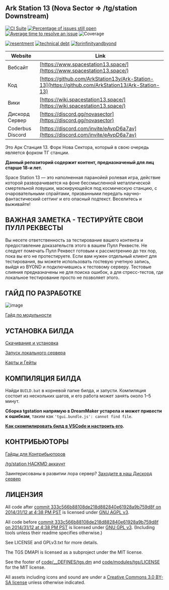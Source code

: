 ## Ark Station 13 (Nova Sector => /tg/station Downstream)

[![CI Suite](https://github.com/ArkStation13/Ark-Station-13/workflows/CI%20Suite/badge.svg)](https://github.com/ArkStation13/Ark-Station-13/actions?query=workflow%3A%22CI+Suite%22)
[![Percentage of issues still open](https://isitmaintained.com/badge/open/ArkStation13/Ark-Station-13.svg)](https://isitmaintained.com/project/ArkStation13/Ark-Station-13 "Percentage of issues still open")
[![Average time to resolve an issue](https://isitmaintained.com/badge/resolution/ArkStation13/Ark-Station-13.svg)](https://isitmaintained.com/project/ArkStation13/Ark-Station-13 "Average time to resolve an issue")
![Coverage](https://img.shields.io/codecov/c/github/ArkStation13y/Ark-Station-13)

[![resentment](.github/images/badges/built-with-resentment.svg)](.github/images/comics/131-bug-free.png) [![technical debt](.github/images/badges/contains-technical-debt.svg)](.github/images/comics/106-tech-debt-modified.png) [![forinfinityandbyond](.github/images/badges/made-in-byond.gif)](https://www.reddit.com/r/SS13/comments/5oplxp/what_is_the_main_problem_with_byond_as_an_engine/dclbu1a)

| Website                   | Link                                           |
|---------------------------|------------------------------------------------|
| Вебсайт                   | [https://www.spacestation13.space/](https://www.spacestation13.space/)      							   |
| Код	                      | [https://github.com/ArkStation13y/Ark-Station-13](https://github.com/ArkStation13/Ark-Station-13) 		   |
| Вики                      | [https://wiki.spacestation13.space/](https://wiki.spacestation13.space/)  									 |
| Дискорд Сервер			      | [https://discord.gg/novasector](https://discord.gg/novasector)															 |
| Coderbus Discord          | [https://discord.com/invite/eAvpD6a7av](https://discord.com/invite/eAvpD6a7av)               |


Это Арк Станция 13. Форк Нова Сектора, который в свою очередь является форком ТГ станции.

**Данный репозиторий содержит контент, предназначеный для лиц старше 18-и лет.**

Space Station 13 — это наполненная паранойей ролевая игра, действие которой разворачивается на фоне бессмысленной металлической смертельной ловушки, маскирующейся под космическую станцию, с очаровательными спрайтами, призванными передать научно-фантастический сеттинг и его опасный подтекст. Веселитесь и выживайте!

## ВАЖНАЯ ЗАМЕТКА - ТЕСТИРУЙТЕ СВОИ ПУЛЛ РЕКВЕСТЫ

Вы несете ответственность за тестирование вашего контента и предоставление доказательств этого в вашем Пулл Реквесте. Не следует помечать Пулл Реквест готовым к рассмотрению до тех пор, пока вы его не протестируете. Если вам нужен отдельный клиент для тестирования, вы можете использовать гостевую учетную запись, выйдя из BYOND и подключившись к тестовому серверу. Тестовые слияния предназначены не для поиска ошибок, а для стресс-тестов, где локальное тестирование просто не позволяет этого.

## ГАЙД ПО РАЗРАБОТКЕ
![image](https://i.imgur.com/aJnE4WT.png)

[Гайд по модульности](./modular_nova/readme.md)

## УСТАНОВКА БИЛДА
[Скачивание и установка](.github/guides/DOWNLOADING.md)

[Запуск локального сервера](.github/guides/RUNNING_A_SERVER.md)

[Карты и Гейты](.github/guides/MAPS_AND_AWAY_MISSIONS.md)

## КОМПИЛЯЦИЯ БИЛДА

Найди `BUILD.bat` в корневой папке билда, и запусти. Компиляция состоит из нескольких шагов, и его работа может занять около 1–5 минут.

**Сборка tgstation напрямую в DreamMaker устарела и может привести к ошибкам**, таким как `'tgui.bundle.js': cannot find file`.

**[Как скомпилировать билд в VSCode и настроить его](tools/build/README.md).**

## КОНТРИБЬЮТОРЫ
[Гайды для Контрибьюторов](.github/CONTRIBUTING.md)

[/tg/station HACKMD аккаунт](https://hackmd.io/@tgstation)

Заинтерисованы в развитии лора сервер? [Заходите в наш Дискорд сервер](https://discord.com/invite/eAvpD6a7av)

## ЛИЦЕНЗИЯ

All code after [commit 333c566b88108de218d882840e61928a9b759d8f on 2014/31/12 at 4:38 PM PST](https://github.com/tgstation/tgstation/commit/333c566b88108de218d882840e61928a9b759d8f) is licensed under [GNU AGPL v3](https://www.gnu.org/licenses/agpl-3.0.html).

All code before [commit 333c566b88108de218d882840e61928a9b759d8f on 2014/31/12 at 4:38 PM PST](https://github.com/tgstation/tgstation/commit/333c566b88108de218d882840e61928a9b759d8f) is licensed under [GNU GPL v3](https://www.gnu.org/licenses/gpl-3.0.html).
(Including tools unless their readme specifies otherwise.)

See LICENSE and GPLv3.txt for more details.

The TGS DMAPI is licensed as a subproject under the MIT license.

See the footer of [code/__DEFINES/tgs.dm](./code/__DEFINES/tgs.dm) and [code/modules/tgs/LICENSE](./code/modules/tgs/LICENSE) for the MIT license.

All assets including icons and sound are under a [Creative Commons 3.0 BY-SA license](https://creativecommons.org/licenses/by-sa/3.0/) unless otherwise indicated.
